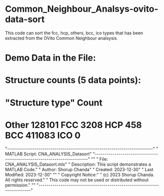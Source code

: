 # Common_Neighbour_Analsys-ovito-data-sort
This code can sort the fcc, hcp, others, bcc, ico types that has been extracted from the OVito Common Neighbour analsysis. 

Demo Data in the File:
================================================
# Structure counts (5 data points):
# "Structure type" Count
Other 128101 
FCC 3208 
HCP 458 
BCC 411083 
ICO 0
================================================

"--------------------------------------------------------------------------"
" MATLAB Script: CNA_ANALYSIS_Datasort"
"--------------------------------------------------------------------------"
""
" File: CNA_ANALYSIS_Datasort.mlx"
" Description: This script demonstrates a MATLAB Code."
" Author: Shorup Chanda"
" Created: 2023-12-30"
" Last Modified: 2023-12-30"
""
" Copyright Notice:"
" (c) 2023 Shorup Chanda. All rights reserved."
" This code may not be used or distributed without permission."
""
"--------------------------------------------------------------------------"
